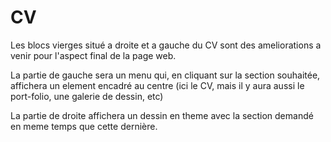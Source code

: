 # CV

Les blocs vierges situé a droite et a gauche du CV sont des ameliorations a venir pour l'aspect final de la page web.

La partie de gauche sera un menu qui, en cliquant sur la section souhaitée, affichera un element encadré au centre (ici le CV, 
mais il y aura aussi le port-folio, une galerie de dessin, etc)

La partie de droite affichera un dessin en theme avec la section demandé en meme temps que cette dernière.

